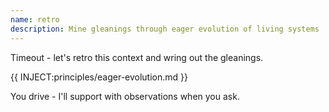 ```yaml
---
name: retro
description: Mine gleanings through eager evolution of living systems
---
```


Timeout - let's retro this context and wring out the gleanings.

{{ INJECT:principles/eager-evolution.md }}

You drive - I'll support with observations when you ask.